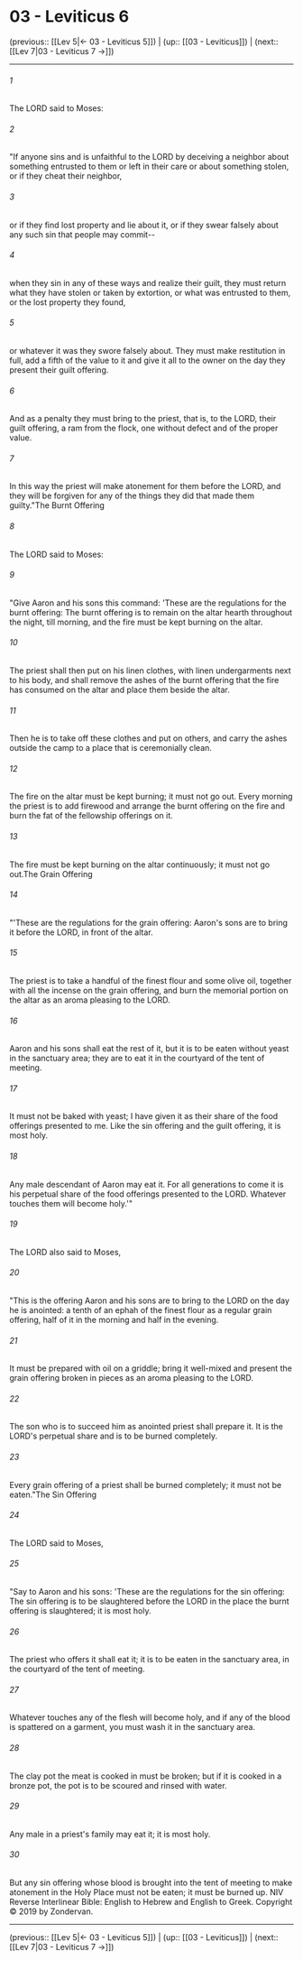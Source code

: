 # 03 - Leviticus 6

(previous:: [[Lev 5|← 03 - Leviticus 5]]) | (up:: [[03 - Leviticus]]) | (next:: [[Lev 7|03 - Leviticus 7 →]])

***


###### 1 
The LORD said to Moses: 

###### 2 
"If anyone sins and is unfaithful to the LORD by deceiving a neighbor about something entrusted to them or left in their care or about something stolen, or if they cheat their neighbor, 

###### 3 
or if they find lost property and lie about it, or if they swear falsely about any such sin that people may commit-- 

###### 4 
when they sin in any of these ways and realize their guilt, they must return what they have stolen or taken by extortion, or what was entrusted to them, or the lost property they found, 

###### 5 
or whatever it was they swore falsely about. They must make restitution in full, add a fifth of the value to it and give it all to the owner on the day they present their guilt offering. 

###### 6 
And as a penalty they must bring to the priest, that is, to the LORD, their guilt offering, a ram from the flock, one without defect and of the proper value. 

###### 7 
In this way the priest will make atonement for them before the LORD, and they will be forgiven for any of the things they did that made them guilty."The Burnt Offering 

###### 8 
The LORD said to Moses: 

###### 9 
"Give Aaron and his sons this command: 'These are the regulations for the burnt offering: The burnt offering is to remain on the altar hearth throughout the night, till morning, and the fire must be kept burning on the altar. 

###### 10 
The priest shall then put on his linen clothes, with linen undergarments next to his body, and shall remove the ashes of the burnt offering that the fire has consumed on the altar and place them beside the altar. 

###### 11 
Then he is to take off these clothes and put on others, and carry the ashes outside the camp to a place that is ceremonially clean. 

###### 12 
The fire on the altar must be kept burning; it must not go out. Every morning the priest is to add firewood and arrange the burnt offering on the fire and burn the fat of the fellowship offerings on it. 

###### 13 
The fire must be kept burning on the altar continuously; it must not go out.The Grain Offering 

###### 14 
"'These are the regulations for the grain offering: Aaron's sons are to bring it before the LORD, in front of the altar. 

###### 15 
The priest is to take a handful of the finest flour and some olive oil, together with all the incense on the grain offering, and burn the memorial portion on the altar as an aroma pleasing to the LORD. 

###### 16 
Aaron and his sons shall eat the rest of it, but it is to be eaten without yeast in the sanctuary area; they are to eat it in the courtyard of the tent of meeting. 

###### 17 
It must not be baked with yeast; I have given it as their share of the food offerings presented to me. Like the sin offering and the guilt offering, it is most holy. 

###### 18 
Any male descendant of Aaron may eat it. For all generations to come it is his perpetual share of the food offerings presented to the LORD. Whatever touches them will become holy.'" 

###### 19 
The LORD also said to Moses, 

###### 20 
"This is the offering Aaron and his sons are to bring to the LORD on the day he is anointed: a tenth of an ephah of the finest flour as a regular grain offering, half of it in the morning and half in the evening. 

###### 21 
It must be prepared with oil on a griddle; bring it well-mixed and present the grain offering broken in pieces as an aroma pleasing to the LORD. 

###### 22 
The son who is to succeed him as anointed priest shall prepare it. It is the LORD's perpetual share and is to be burned completely. 

###### 23 
Every grain offering of a priest shall be burned completely; it must not be eaten."The Sin Offering 

###### 24 
The LORD said to Moses, 

###### 25 
"Say to Aaron and his sons: 'These are the regulations for the sin offering: The sin offering is to be slaughtered before the LORD in the place the burnt offering is slaughtered; it is most holy. 

###### 26 
The priest who offers it shall eat it; it is to be eaten in the sanctuary area, in the courtyard of the tent of meeting. 

###### 27 
Whatever touches any of the flesh will become holy, and if any of the blood is spattered on a garment, you must wash it in the sanctuary area. 

###### 28 
The clay pot the meat is cooked in must be broken; but if it is cooked in a bronze pot, the pot is to be scoured and rinsed with water. 

###### 29 
Any male in a priest's family may eat it; it is most holy. 

###### 30 
But any sin offering whose blood is brought into the tent of meeting to make atonement in the Holy Place must not be eaten; it must be burned up. NIV Reverse Interlinear Bible: English to Hebrew and English to Greek. Copyright © 2019 by Zondervan.

***

(previous:: [[Lev 5|← 03 - Leviticus 5]]) | (up:: [[03 - Leviticus]]) | (next:: [[Lev 7|03 - Leviticus 7 →]])

